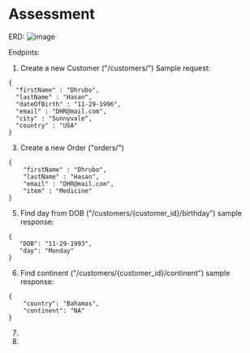 # Assessment
ERD:
![image](https://user-images.githubusercontent.com/48079397/183977894-03b25eb0-cd44-441d-a013-da2072bbaae7.png)


Endpints:
1. Create a new Customer ("/customers/")
  Sample request:
  ``` 
{
    "firstName" : "Dhrubo",
    "lastName" : "Hasan",
    "dateOfBirth" : "11-29-1996",
    "email" : "DHR@mail.com",
    "city" : "Sunnyvale",
    "country" : "USA"
}
```
3. Create a new Order ("orders/")
``` 
{
    "firstName" : "Dhrubo",
    "lastName" : "Hasan",
    "email" : "DHR@mail.com",
    "item" : "Medicine"
}
```
5. Find day from DOB ("/customers/{customer_id}/birthday")
  sample response:
 ```
 {
    "DOB": "11-29-1993",
    "day": "Monday"
 }
```
6. Find continent ("/customers/{customer_id}/continent")
sample response:
```
{
    "country": "Bahamas",
    "continent": "NA"
}
```
7. 
8. 
